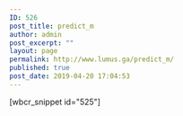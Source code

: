 ```yaml
---
ID: 526
post_title: predict_m
author: admin
post_excerpt: ""
layout: page
permalink: http://www.lumus.ga/predict_m/
published: true
post_date: 2019-04-20 17:04:53
---
```

[wbcr_snippet id="525"]